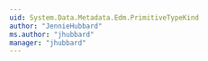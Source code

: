 ```yaml
---
uid: System.Data.Metadata.Edm.PrimitiveTypeKind
author: "JennieHubbard"
ms.author: "jhubbard"
manager: "jhubbard"
---
```

